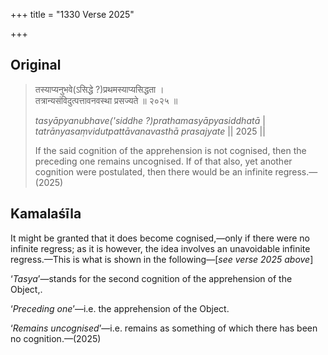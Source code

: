 +++
title = "1330 Verse 2025"

+++
## Original 
>
> तस्याप्यनुभवे(ऽसिद्धे ?)प्रथमस्याप्यसिद्धता ।  
> तत्रान्यसंविदुत्पत्तावनवस्था प्रसज्यते ॥ २०२५ ॥ 
>
> *tasyāpyanubhave('siddhe ?)prathamasyāpyasiddhatā* \|  
> *tatrānyasaṃvidutpattāvanavasthā prasajyate* \|\| 2025 \|\| 
>
> If the said cognition of the apprehension is not cognised, then the preceding one remains uncognised. If of that also, yet another cognition were postulated, then there would be an infinite regress.—(2025)



## Kamalaśīla

It might be granted that it does become cognised,—only if there were no infinite regress; as it is however, the idea involves an unavoidable infinite regress.—This is what is shown in the following—[*see verse 2025 above*]

‘*Tasya*’—stands for the second cognition of the apprehension of the Object,.

‘*Preceding one*’—i.e. the apprehension of the Object.

‘*Remains uncognised*’—i.e. remains as something of which there has been no cognition.—(2025)


